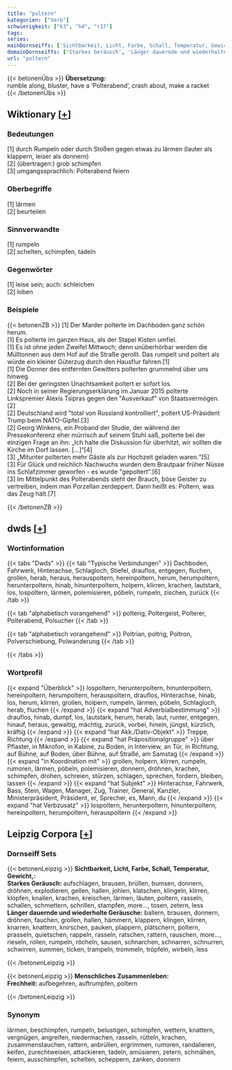 ```yaml
---
title: "poltern"
kategorien: ["Verb"]
schwierigkeit: ["k3", "h4", "r17"]
tags:
series:
mainDornseiffs: ['Sichtbarkeit, Licht, Farbe, Schall, Temperatur, Gewicht,', 'Menschliches Zusammenleben']
domainDornseiffs: ['Starkes Geräusch', 'Länger dauernde und wiederholte Geräusche', 'Frechheit']
url: "poltern"
---
```


{{< betonenÜbs >}}
**Übersetzung:**  
rumble along, bluster, have a ‘Polterabend’, crash about, make a racket  
{{< /betonenÜbs >}}

## Wiktionary [[+](https://de.wiktionary.org/wiki/poltern)]

### Bedeutungen
[1] durch Rumpeln oder durch Stoßen gegen etwas zu lärmen (lauter als klappern, leiser als donnern)  
[2] (übertragen:) grob schimpfen  
[3] umgangssprachlich: Polterabend feiern  

### Oberbegriffe
[1] lärmen  
[2] beurteilen  

### Sinnverwandte
[1] rumpeln  
[2] schelten, schimpfen, tadeln  

### Gegenwörter
[1] leise sein; auch: schleichen  
[2] loben  

### Beispiele
{{< betonenZB >}}
[1] Der Marder polterte im Dachboden ganz schön herum.  
[1] Es polterte im ganzen Haus, als der Stapel Kisten umfiel.  
[1] Es ist ohne jeden Zweifel Mittwoch; denn unüberhörbar werden die Mülltonnen aus dem Hof auf die Straße gerollt. Das rumpelt und poltert als würde ein kleiner Güterzug durch den Hausflur fahren.[1]  
[1] Die Donner des entfernten Gewitters polterten grummelnd über uns hinweg.  
[2] Bei der geringsten Unachtsamkeit poltert er sofort los.  
[2] Noch in seiner Regierungserklärung im Januar 2015 polterte Linkspremier Alexis Tsipras gegen den "Ausverkauf" von Staatsvermögen.[2]  
[2] Deutschland wird "total von Russland kontrolliert", poltert US-Präsident Trump beim NATO-Gipfel.[3]  
[2] Georg Winkens, ein Proband der Studie, der während der Pressekonferenz eher mürrisch auf seinem Stuhl saß, polterte bei der einzigen Frage an ihn: „Ich halte die Diskussion für überhitzt, wir sollten die Kirche im Dorf lassen. […]“[4]  
[3] „Mitunter polterten mehr Gäste als zur Hochzeit geladen waren.“[5]  
[3] Für Glück und reichlich Nachwuchs wurden dem Brautpaar früher Nüsse ins Schlafzimmer geworfen - es wurde "gepoltert".[6]  
[3] Im Mittelpunkt des Polterabends steht der Brauch, böse Geister zu vertreiben, indem man Porzellan zerdeppert. Dann heißt es: Poltern, was das Zeug hält.[7]  

{{< /betonenZB >}}


## dwds [[+](https://www.dwds.de/wb/poltern)]

### Wortinformation
{{< tabs "Dwds" >}}
{{< tab "Typische Verbindungen" >}}
Dachboden, Fahrwerk, Hinterachse, Schlagloch, Stiefel, drauflos, entgegen, fluchen, grollen, herab, heraus, herauspoltern, hereinpoltern, herum, herumpoltern, herunterpoltern, hinab, hinunterpoltern, holpern, klirren, krachen, lautstark, los, lospoltern, lärmen, polemisieren, pöbeln, rumpeln, zischen, zurück
{{< /tab >}}

{{< tab "alphabetisch vorangehend" >}}
polterig, Poltergeist, Polterer, Polterabend, Polsucher
{{< /tab >}}

{{< tab "alphabetisch vorangehend" >}}
Poltrian, poltrig, Poltron, Polverschiebung, Polwanderung
{{< /tab >}}

{{< /tabs >}}

### Wortprofil
{{< expand "Überblick" >}} lospoltern, herunterpoltern, hinunterpoltern, hereinpoltern, herumpoltern, herauspoltern, drauflos, Hinterachse, hinab, los, herum, klirren, grollen, holpern, rumpeln, lärmen, pöbeln, Schlagloch, herab, fluchen {{< /expand >}}
{{< expand "hat Adverbialbestimmung" >}} drauflos, hinab, dumpf, los, lautstark, herum, herab, laut, runter, entgegen, hinauf, heraus, gewaltig, mächtig, zurück, vorbei, hinein, jüngst, kürzlich, kräftig {{< /expand >}}
{{< expand "hat Akk./Dativ-Objekt" >}} Treppe, Richtung {{< /expand >}}
{{< expand "hat Präpositionalgruppe" >}} über Pflaster, in Mikrofon, in Kabine, zu Boden, in Interview, an Tür, in Richtung, auf Bühne, auf Boden, über Bühne, auf Straße, am Samstag {{< /expand >}}
{{< expand "in Koordination mit" >}} grollen, holpern, klirren, rumpeln, rumoren, lärmen, pöbeln, polemisieren, donnern, dröhnen, krachen, schimpfen, drohen, schreien, stürzen, schlagen, sprechen, fordern, bleiben, lassen {{< /expand >}}
{{< expand "hat Subjekt" >}} Hinterachse, Fahrwerk, Bass, Stein, Wagen, Manager, Zug, Trainer, General, Kanzler, Ministerpräsident, Präsident, er, Sprecher, es, Mann, du {{< /expand >}}
{{< expand "hat Verbzusatz" >}} lospoltern, herunterpoltern, hinunterpoltern, hereinpoltern, herumpoltern, herauspoltern {{< /expand >}}

## Leipzig Corpora [[+](https://corpora.uni-leipzig.de/en/res?word=poltern&corpusId=deu_newscrawl-public_2018)]

### Dornseiff Sets
{{< betonenLeipzig >}}
**Sichtbarkeit, Licht, Farbe, Schall, Temperatur, Gewicht,:**  
**Starkes Geräusch:** aufschlagen, brausen, brüllen, bumsen, donnern, dröhnen, explodieren, gellen, hallen, johlen, klatschen, klingeln, klirren, klopfen, knallen, krachen, kreischen, lärmen, läuten, poltern, rasseln, schallen, schmettern, schrillen, stampfen, more..., tosen, zetern, less  
**Länger dauernde und wiederholte Geräusche:** ballern, brausen, donnern, dröhnen, fauchen, grollen, hallen, hämmern, klappern, klingen, klirren, knarren, knattern, knirschen, pauken, plappern, plätschern, poltern, prasseln, quietschen, rappeln, rasseln, ratschen, rattern, rauschen, more..., rieseln, rollen, rumpeln, röcheln, sausen, schnarchen, schnarren, schnurren, schwirren, summen, ticken, trampeln, trommeln, tröpfeln, wirbeln, less  

{{< /betonenLeipzig >}}


{{< betonenLeipzig >}}
**Menschliches Zusammenleben:**  
**Frechheit:** aufbegehren, auftrumpfen, poltern  

{{< /betonenLeipzig >}}

### Synonym
lärmen, beschimpfen, rumpeln, belustigen, schimpfen, wettern, knattern, vergnügen, angreifen, niedermachen, rasseln, rütteln, krachen, zusammenstauchen, rattern, anbrüllen, ergrimmen, rumoren, randalieren, keifen, zurechtweisen, attackieren, tadeln, amüsieren, zetern, schmähen, feiern, ausschimpfen, schelten, scheppern, zanken, donnern

